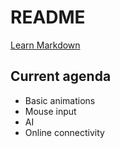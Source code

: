 # README #
[Learn Markdown](https://bitbucket.org/tutorials/markdowndemo)

## Current agenda ##
* Basic animations
* Mouse input
* AI
* Online connectivity